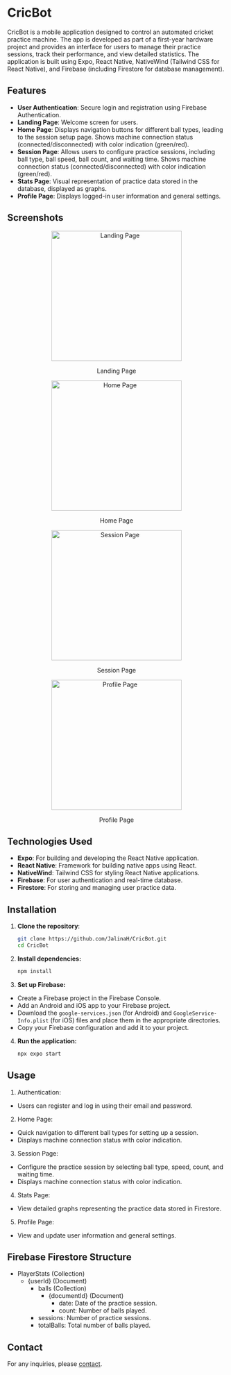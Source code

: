 # CricBot

CricBot is a mobile application designed to control an automated cricket practice machine. The app is developed as part of a first-year hardware project and provides an interface for users to manage their practice sessions, track their performance, and view detailed statistics. The application is built using Expo, React Native, NativeWind (Tailwind CSS for React Native), and Firebase (including Firestore for database management).

## Features

- **User Authentication**: Secure login and registration using Firebase Authentication.
- **Landing Page**: Welcome screen for users.
- **Home Page**: Displays navigation buttons for different ball types, leading to the session setup page. Shows machine connection status (connected/disconnected) with color indication (green/red).
- **Session Page**: Allows users to configure practice sessions, including ball type, ball speed, ball count, and waiting time. Shows machine connection status (connected/disconnected) with color indication (green/red).
- **Stats Page**: Visual representation of practice data stored in the database, displayed as graphs.
- **Profile Page**: Displays logged-in user information and general settings.

## Screenshots


<div style="text-align:center">
  <img src="https://github.com/JalinaH/CricBOT/blob/master/Screenshots/landing_page.png" alt="Landing Page" width="300"/>
  <p>Landing Page</p>
</div>

<div style="text-align:center">
  <img src="https://github.com/JalinaH/CricBOT/blob/master/Screenshots/home_page.png" alt="Home Page" width="300"/>
  <p>Home Page</p>
</div>

<div style="text-align:center">
  <img src="https://github.com/JalinaH/CricBOT/blob/master/Screenshots/session_page.png" alt="Session Page" width="300"/>
  <p>Session Page</p>
</div>

<div style="text-align:center">
  <img src="https://github.com/JalinaH/CricBOT/blob/master/Screenshots/profile_page.png" alt="Profile Page" width="300"/>
  <p>Profile Page</p>
</div>

## Technologies Used

- **Expo**: For building and developing the React Native application.
- **React Native**: Framework for building native apps using React.
- **NativeWind**: Tailwind CSS for styling React Native applications.
- **Firebase**: For user authentication and real-time database.
- **Firestore**: For storing and managing user practice data.

## Installation

1. **Clone the repository**:
   ```sh
   git clone https://github.com/JalinaH/CricBot.git
   cd CricBot
   ```
2. **Install dependencies:**
   ```sh
   npm install
   ```
3. **Set up Firebase:**
  - Create a Firebase project in the Firebase Console.
  - Add an Android and iOS app to your Firebase project.
  - Download the `google-services.json` (for Android) and `GoogleService-Info.plist` (for iOS) files and place them in the appropriate directories.
  - Copy your Firebase configuration and add it to your project.

4. **Run the application:**
   ```sh
   npx expo start
   ```

## Usage
1. Authentication:
  - Users can register and log in using their email and password.
    
2. Home Page:
  - Quick navigation to different ball types for setting up a session.
  - Displays machine connection status with color indication.

3. Session Page:

  - Configure the practice session by selecting ball type, speed, count, and waiting time.
  - Displays machine connection status with color indication.
    
4. Stats Page:
  - View detailed graphs representing the practice data stored in Firestore.
    
5. Profile Page:
  - View and update user information and general settings.
    
## Firebase Firestore Structure
  - PlayerStats (Collection)
    - {userId} (Document)
      - balls (Collection)
        - {documentId} (Document)
          - date: Date of the practice session.
          - count: Number of balls played.
      - sessions: Number of practice sessions.
      - totalBalls: Total number of balls played.

## Contact 
For any inquiries, please [contact](mailto:jalinahirushan2002@gmail.com).
